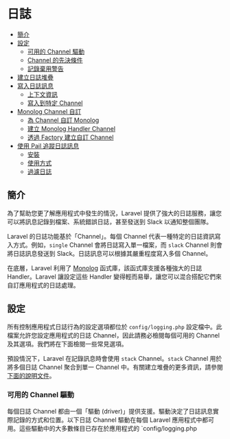 # 日誌

- [簡介](#introduction)
- [設定](#configuration)
    - [可用的 Channel 驅動](#available-channel-drivers)
    - [Channel 的先決條件](#channel-prerequisites)
    - [記錄棄用警告](#logging-deprecation-warnings)
- [建立日誌堆疊](#building-log-stacks)
- [寫入日誌訊息](#writing-log-messages)
    - [上下文資訊](#contextual-information)
    - [寫入到特定 Channel](#writing-to-specific-channels)
- [Monolog Channel 自訂](#monolog-channel-customization)
    - [為 Channel 自訂 Monolog](#customizing-monolog-for-channels)
    - [建立 Monolog Handler Channel](#creating-monolog-handler-channels)
    - [透過 Factory 建立自訂 Channel](#creating-custom-channels-via-factories)
- [使用 Pail 追蹤日誌訊息](#tailing-log-messages-using-pail)
    - [安裝](#pail-installation)
    - [使用方式](#pail-usage)
    - [過濾日誌](#pail-filtering-logs)

<a name="introduction"></a>
## 簡介

為了幫助您更了解應用程式中發生的情況，Laravel 提供了強大的日誌服務，讓您可以將訊息記錄到檔案、系統錯誤日誌，甚至發送到 Slack 以通知整個團隊。

Laravel 的日誌功能基於「Channel」。每個 Channel 代表一種特定的日誌資訊寫入方式。例如，`single` Channel 會將日誌寫入單一檔案，而 `slack` Channel 則會將日誌訊息發送到 Slack。日誌訊息可以根據其嚴重程度寫入多個 Channel。

在底層，Laravel 利用了 [Monolog](https://github.com/Seldaek/monolog) 函式庫，該函式庫支援各種強大的日誌 Handler。Laravel 讓設定這些 Handler 變得輕而易舉，讓您可以混合搭配它們來自訂應用程式的日誌處理。

<a name="configuration"></a>
## 設定

所有控制應用程式日誌行為的設定選項都位於 `config/logging.php` 設定檔中。此檔案允許您設定應用程式的日誌 Channel，因此請務必檢閱每個可用的 Channel 及其選項。我們將在下面檢閱一些常見選項。

預設情況下，Laravel 在記錄訊息時會使用 `stack` Channel。`stack` Channel 用於將多個日誌 Channel 聚合到單一 Channel 中。有關建立堆疊的更多資訊，請參閱[下面的說明文件](#building-log-stacks)。

<a name="available-channel-drivers"></a>
### 可用的 Channel 驅動

每個日誌 Channel 都由一個「驅動 (driver)」提供支援。驅動決定了日誌訊息實際記錄的方式和位置。以下日誌 Channel 驅動在每個 Laravel 應用程式中都可用。這些驅動中的大多數條目已存在於應用程式的 `config/logging.php
